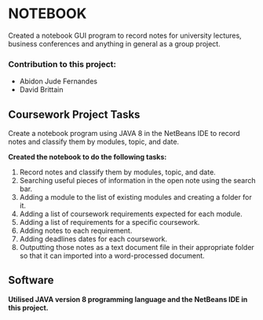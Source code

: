 # NOTEBOOK

Created a notebook GUI program to record notes for university lectures, business conferences and anything in general as a group project.

### Contribution to this project:
- Abidon Jude Fernandes
- David Brittain

## Coursework Project Tasks

Create a notebook program using JAVA 8 in the NetBeans IDE to record notes and classify them by modules, topic, and date.

**Created the notebook to do the following tasks:**
1. Record notes and classify them by modules, topic, and date.
2. Searching useful pieces of information in the open note using the search bar.
3. Adding a module to the list of existing modules and creating a folder for it.
4. Adding a list of coursework requirements expected for each module.
5. Adding a list of requirements for a specific coursework.
6. Adding notes to each requirement.
7. Adding deadlines dates for each coursework.
8. Outputting those notes as a text document file in their appropriate folder so that it can imported into a word-processed document.

## Software
**Utilised JAVA version 8 programming language and the NetBeans IDE in this project.**
